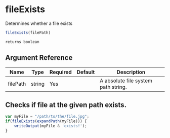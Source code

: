 # fileExists

Determines whether a file exists

```javascript
fileExists(filePath)
```

```javascript
returns boolean
```

## Argument Reference

| Name | Type | Required | Default | Description |
| --- | --- | --- | --- | --- |
| filePath | string | Yes |  | A absolute file system path string. |

## Checks if file at the given path exists.

```javascript
var myFile = "/path/to/the/file.jpg";
if(fileExists(expandPath(myFile))) {
	writeOutput(myFile & 'exists!');
}
```
